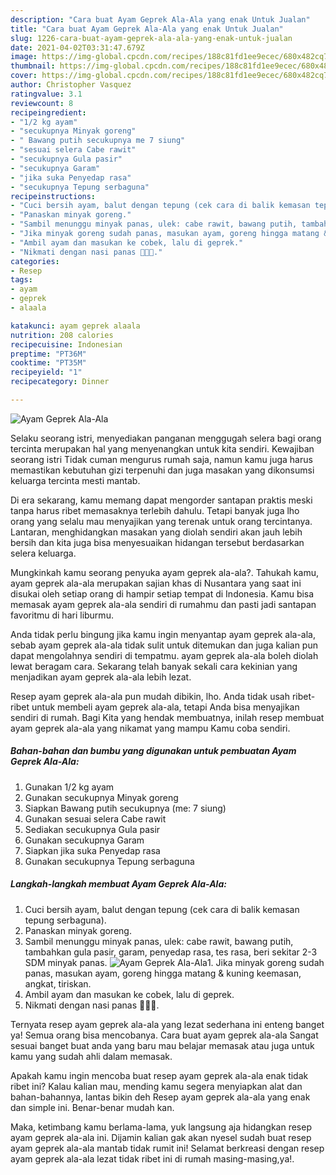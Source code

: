 ```yaml
---
description: "Cara buat Ayam Geprek Ala-Ala yang enak Untuk Jualan"
title: "Cara buat Ayam Geprek Ala-Ala yang enak Untuk Jualan"
slug: 1226-cara-buat-ayam-geprek-ala-ala-yang-enak-untuk-jualan
date: 2021-04-02T03:31:47.679Z
image: https://img-global.cpcdn.com/recipes/188c81fd1ee9ecec/680x482cq70/ayam-geprek-ala-ala-foto-resep-utama.jpg
thumbnail: https://img-global.cpcdn.com/recipes/188c81fd1ee9ecec/680x482cq70/ayam-geprek-ala-ala-foto-resep-utama.jpg
cover: https://img-global.cpcdn.com/recipes/188c81fd1ee9ecec/680x482cq70/ayam-geprek-ala-ala-foto-resep-utama.jpg
author: Christopher Vasquez
ratingvalue: 3.1
reviewcount: 8
recipeingredient:
- "1/2 kg ayam"
- "secukupnya Minyak goreng"
- " Bawang putih secukupnya me 7 siung"
- "sesuai selera Cabe rawit"
- "secukupnya Gula pasir"
- "secukupnya Garam"
- "jika suka Penyedap rasa"
- "secukupnya Tepung serbaguna"
recipeinstructions:
- "Cuci bersih ayam, balut dengan tepung (cek cara di balik kemasan tepung serbaguna)."
- "Panaskan minyak goreng."
- "Sambil menunggu minyak panas, ulek: cabe rawit, bawang putih, tambahkan gula pasir, garam, penyedap rasa, tes rasa, beri sekitar 2-3 SDM minyak panas."
- "Jika minyak goreng sudah panas, masukan ayam, goreng hingga matang &amp; kuning keemasan, angkat, tiriskan."
- "Ambil ayam dan masukan ke cobek, lalu di geprek."
- "Nikmati dengan nasi panas 🥰🥰🥰."
categories:
- Resep
tags:
- ayam
- geprek
- alaala

katakunci: ayam geprek alaala 
nutrition: 208 calories
recipecuisine: Indonesian
preptime: "PT36M"
cooktime: "PT35M"
recipeyield: "1"
recipecategory: Dinner

---
```



![Ayam Geprek Ala-Ala](https://img-global.cpcdn.com/recipes/188c81fd1ee9ecec/680x482cq70/ayam-geprek-ala-ala-foto-resep-utama.jpg)

Selaku seorang istri, menyediakan panganan menggugah selera bagi orang tercinta merupakan hal yang menyenangkan untuk kita sendiri. Kewajiban seorang istri Tidak cuman mengurus rumah saja, namun kamu juga harus memastikan kebutuhan gizi terpenuhi dan juga masakan yang dikonsumsi keluarga tercinta mesti mantab.

Di era  sekarang, kamu memang dapat mengorder santapan praktis meski tanpa harus ribet memasaknya terlebih dahulu. Tetapi banyak juga lho orang yang selalu mau menyajikan yang terenak untuk orang tercintanya. Lantaran, menghidangkan masakan yang diolah sendiri akan jauh lebih bersih dan kita juga bisa menyesuaikan hidangan tersebut berdasarkan selera keluarga. 



Mungkinkah kamu seorang penyuka ayam geprek ala-ala?. Tahukah kamu, ayam geprek ala-ala merupakan sajian khas di Nusantara yang saat ini disukai oleh setiap orang di hampir setiap tempat di Indonesia. Kamu bisa memasak ayam geprek ala-ala sendiri di rumahmu dan pasti jadi santapan favoritmu di hari liburmu.

Anda tidak perlu bingung jika kamu ingin menyantap ayam geprek ala-ala, sebab ayam geprek ala-ala tidak sulit untuk ditemukan dan juga kalian pun dapat mengolahnya sendiri di tempatmu. ayam geprek ala-ala boleh diolah lewat beragam cara. Sekarang telah banyak sekali cara kekinian yang menjadikan ayam geprek ala-ala lebih lezat.

Resep ayam geprek ala-ala pun mudah dibikin, lho. Anda tidak usah ribet-ribet untuk membeli ayam geprek ala-ala, tetapi Anda bisa menyajikan sendiri di rumah. Bagi Kita yang hendak membuatnya, inilah resep membuat ayam geprek ala-ala yang nikamat yang mampu Kamu coba sendiri.

<!--inarticleads1-->

##### Bahan-bahan dan bumbu yang digunakan untuk pembuatan Ayam Geprek Ala-Ala:

1. Gunakan 1/2 kg ayam
1. Gunakan secukupnya Minyak goreng
1. Siapkan  Bawang putih secukupnya (me: 7 siung)
1. Gunakan sesuai selera Cabe rawit
1. Sediakan secukupnya Gula pasir
1. Gunakan secukupnya Garam
1. Siapkan jika suka Penyedap rasa
1. Gunakan secukupnya Tepung serbaguna




<!--inarticleads2-->

##### Langkah-langkah membuat Ayam Geprek Ala-Ala:

1. Cuci bersih ayam, balut dengan tepung (cek cara di balik kemasan tepung serbaguna).
1. Panaskan minyak goreng.
1. Sambil menunggu minyak panas, ulek: cabe rawit, bawang putih, tambahkan gula pasir, garam, penyedap rasa, tes rasa, beri sekitar 2-3 SDM minyak panas.
<img src="https://img-global.cpcdn.com/steps/ecf266929004856e/160x128cq70/ayam-geprek-ala-ala-langkah-memasak-3-foto.jpg" alt="Ayam Geprek Ala-Ala">1. Jika minyak goreng sudah panas, masukan ayam, goreng hingga matang &amp; kuning keemasan, angkat, tiriskan.
1. Ambil ayam dan masukan ke cobek, lalu di geprek.
1. Nikmati dengan nasi panas 🥰🥰🥰.




Ternyata resep ayam geprek ala-ala yang lezat sederhana ini enteng banget ya! Semua orang bisa mencobanya. Cara buat ayam geprek ala-ala Sangat sesuai banget buat anda yang baru mau belajar memasak atau juga untuk kamu yang sudah ahli dalam memasak.

Apakah kamu ingin mencoba buat resep ayam geprek ala-ala enak tidak ribet ini? Kalau kalian mau, mending kamu segera menyiapkan alat dan bahan-bahannya, lantas bikin deh Resep ayam geprek ala-ala yang enak dan simple ini. Benar-benar mudah kan. 

Maka, ketimbang kamu berlama-lama, yuk langsung aja hidangkan resep ayam geprek ala-ala ini. Dijamin kalian gak akan nyesel sudah buat resep ayam geprek ala-ala mantab tidak rumit ini! Selamat berkreasi dengan resep ayam geprek ala-ala lezat tidak ribet ini di rumah masing-masing,ya!.


